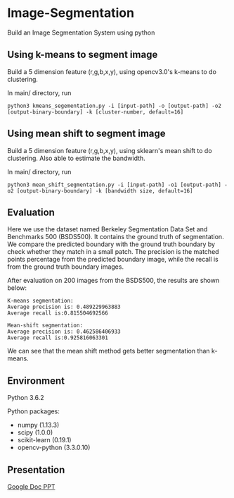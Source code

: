 # Image-Segmentation
Build an Image Segmentation System using python

## Using k-means to segment image
Build a 5 dimension feature (r,g,b,x,y), using opencv3.0's k-means to do clustering. 

In main/ directory, run

```
python3 kmeans_segementation.py -i [input-path] -o [output-path] -o2 [output-binary-boundary] -k [cluster-number, default=16]
```

## Using mean shift to segment image
Build a 5 dimension feature (r,g,b,x,y), using sklearn's mean shift to do clustering. Also able to estimate the bandwidth.

In main/ directory, run

```
python3 mean_shift_segmentation.py -i [input-path] -o1 [output-path] -o2 [output-binary-boundary] -k [bandwidth size, default=16]
```

## Evaluation

Here we use the dataset named Berkeley Segmentation Data Set and Benchmarks 500 (BSDS500). It contains the ground truth of segmentation. We compare the predicted boundary with the ground truth boundary by check whether they match in a small patch. The precision is the matched points percentage from the predicted boundary image, while the recall is from the ground truth boundary images. 

After evaluation on 200 images from the BSDS500, the results are shown below:

```
K-means segmentation:
Average precision is: 0.489229963883
Average recall is:0.815504692566

Mean-shift segmentation:
Average precision is: 0.462586406933
Average recall is:0.925816063301
```

We can see that the mean shift method gets better segmentation than k-means. 

## Environment

Python 3.6.2

Python packages:

+ numpy (1.13.3)
+ scipy (1.0.0)
+ scikit-learn (0.19.1)
+ opencv-python (3.3.0.10)

## Presentation
[Google Doc PPT](https://docs.google.com/presentation/d/1jIW5XhrvLZdoxCoAsCcuzgIXp-iUJWkE_cTZKcaxDoE/edit#slide=id.g2be253a3a7_9_512)


